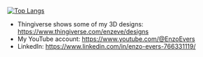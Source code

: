 <!--- [![GitHub stats](https://github-readme-stats.vercel.app/api?username=enzoevers)](https://github.com/anuraghazra/github-readme-stats) --->
[![Top Langs](https://github-readme-stats.vercel.app/api/top-langs/?username=enzoevers&hide=g-code&langs_count=20&layout=compact)](https://github.com/anuraghazra/github-readme-stats)

- Thingiverse shows some of my 3D designs: https://www.thingiverse.com/enzeve/designs
- My YouTube account: https://www.youtube.com/@EnzoEvers
- LinkedIn: https://www.linkedin.com/in/enzo-evers-766331119/ 

<!---
## Future project ideas
- File compression offloading to FPGA (Zynq)
- Custom (mechanical) keyboard
- Custom OBD logger with visualization tool
- Distortion pedal circuit
- Signal generator on FPGA/Zynq
- Explore use cases for Z3/MCRL2
- Physical visualization board with LEDs that trace the route of internet traffic from the house in real-time
 --->
<!---
enzoevers/enzoevers is a ✨ special ✨ repository because its `README.md` (this file) appears on your GitHub profile.
You can click the Preview link to take a look at your changes.
--->
